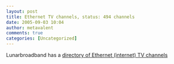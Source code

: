 ```yaml
---
layout: post
title: Ethernet TV channels, status: 494 channels
date: 2005-09-03 10:04
author: metavalent
comments: true
categories: [Uncategorized]
---
```

Lunarbroadband has a <a href="http://www.lunarbroadband.com/media/webtv/">directory of Ethernet (internet) TV channels</a>
